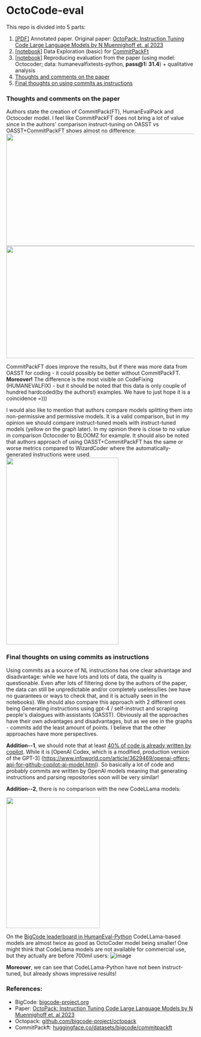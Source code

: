 # OctoCode-eval
This repo is divided into 5 parts:
1. [[PDF]](https://github.com/Kirili4ik/OctoCode-eval/blob/main/2308.07124_annotated.pdf) Annotated paper. Original paper: [OctoPack: Instruction Tuning Code Large Language Models by N Muennighoff et. al 2023](https://arxiv.org/abs/2308.07124)
1. [[notebook]](https://github.com/Kirili4ik/OctoCode-eval/blob/main/data_exploration/dataset_exploration_CommitPackFt.ipynb) Data Exploration (basic) for [CommitPackFt](https://huggingface.co/datasets/bigcode/commitpackft)
1. [[notebook]](https://github.com/Kirili4ik/OctoCode-eval/blob/main/eval_reproduction/OctoCoder_eval_reproduce.ipynb) Reproducing evaluation from the paper (using model: Octocoder; data: humanevalfixtests-python, **pass@1: 31.4**) + qualitative analysis
1. [Thoughts and comments on the paper](#Thoughts-and-comments-on-the-paper)
1. [Final thoughts on using commits as instructions](#Final-thoughts-on-using-commits-as-instructions)

### Thoughts and comments on the paper
Authors state the creation of CommitPack(FT), HumanEvalPack and Octocoder model. I feel like CommitPackFT does not bring a lot of value since in the authors' comparison instruct-tuning on OASST vs OASST+CommitPackFT shows almost no difference:
<img src="https://github.com/Kirili4ik/OctoCode-eval/assets/30757466/fcf1976b-dc3a-49f9-8873-c3998126bb7a" width="850" height="300">
<img src="https://github.com/Kirili4ik/OctoCode-eval/assets/30757466/8226e3e5-7254-4f05-a09b-0ad8805f20f8" width="600" height="300">

CommitPackFT does improve the results, but if there was more data from OASST for coding - it could possibly be better without CommitPackFT. **Moreover!** The difference is the most visible on CodeFixing (HUMANEVALFIX) - but it should be noted that this data is only couple of hundred hardcoded(by the authors!) examples. We have to just hope it is a coincidence =)))

I would also like to mention that authors compare models splitting them into non-permissive and permissive models. It is a valid comparison, but in my opinion we should compare instruct-tuned moels with instruct-tuned models (yellow on the graph later). In my opinion there is close to no value in comparison Octocoder to BLOOMZ for example. It should also be noted that authors approach of using OASST+CommitPackFT has the same or worse metrics compared to WizardCoder where the automatically-generated instructions were used.
<img src="https://github.com/Kirili4ik/OctoCode-eval/assets/30757466/afbb3a1f-394d-40a3-a68c-bc870e739999" width="300" height="500">




### Final thoughts on using commits as instructions
Using commits as a source of NL instructions has one clear advantage and disadvantage: while we have lots and lots of data, the quality is questionable. Even after lots of filtering done by the authors of the paper, the data can still be unpredictable and/or completely useless/lies (we have no guarantees or ways to check that, and it is actually seen in the notebooks). We should also compare this approach with 2 different ones being Generating instructions using gpt-4 / self-instruct and scraping people's dialogues with assistants (OASST). Obviously all the approaches have their own advantages and disadvantages, but as we see in the graphs - commits add the least amount of points. I believe that the other approaches have more perspectives.

**Addition--1**, we should note that at least [40% of code is already written by copilot](https://news.ycombinator.com/item?id=35161866). While it is [OpenAI Codex, which is a modified, production version of the GPT-3] (https://www.infoworld.com/article/3629469/openai-offers-api-for-github-copilot-ai-model.html). So basically a lot of code and probably commits are written by OpenAI models meaning that generating instructions and parsing repositories soon will be very similar! 

**Addition--2**, there is no comparison with the new CodeLLama models:

<img src="https://github.com/Kirili4ik/OctoCode-eval/assets/30757466/33f49ad3-4e82-4293-84bd-6cdffb26ce5c" width="250" height="350">

On the [BigCode leaderboard in HumanEval-Python](https://huggingface.co/spaces/bigcode/bigcode-models-leaderboard) CodeLLama-based models are almost twice as good as OctoCoder model being smaller! One might think that CodeLlama models are not available for commercial use, but they actually are before 700mil users:
![image](https://github.com/Kirili4ik/OctoCode-eval/assets/30757466/b0737cfd-6d88-4705-b4e8-b0c4bdb155f9)

**Moreover**, we can see that CodeLLama-Python have not been instruct-tuned, but already shows impressive results!


### References:
- BigCode: [bigcode-project.org](https://www.bigcode-project.org/)
- Paper: [OctoPack: Instruction Tuning Code Large Language Models by N Muennighoff et. al 2023](https://arxiv.org/abs/2308.07124)
- Octopack: [github.com/bigcode-project/octopack](https://github.com/bigcode-project/octopack)
- CommitPackft: [huggingface.co/datasets/bigcode/commitpackft](https://huggingface.co/datasets/bigcode/commitpackft)
